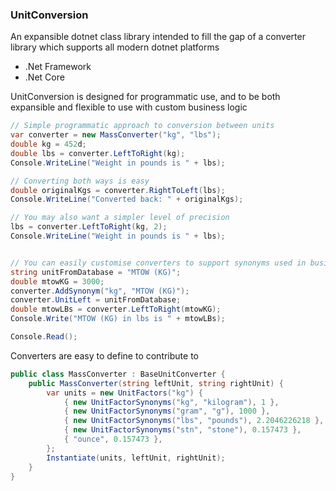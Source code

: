﻿### UnitConversion

An expansible dotnet class library intended to fill the gap of a converter library which supports all modern dotnet platforms
* .Net Framework
* .Net Core

UnitConversion is designed for programmatic use, and to be both expansible and flexible to use with custom business logic

```C#
// Simple programmatic approach to conversion between units
var converter = new MassConverter("kg", "lbs");
double kg = 452d;
double lbs = converter.LeftToRight(kg);
Console.WriteLine("Weight in pounds is " + lbs);

// Converting both ways is easy
double originalKgs = converter.RightToLeft(lbs);
Console.WriteLine("Converted back: " + originalKgs);

// You may also want a simpler level of precision
lbs = converter.LeftToRight(kg, 2);
Console.WriteLine("Weight in pounds is " + lbs);


// You can easily customise converters to support synonyms used in business logic
string unitFromDatabase = "MTOW (KG)";
double mtowKG = 3000;
converter.AddSynonym("kg", "MTOW (KG)");
converter.UnitLeft = unitFromDatabase;
double mtowLBs = converter.LeftToRight(mtowKG);
Console.Write("MTOW (KG) in lbs is " + mtowLBs);

Console.Read();
```

Converters are easy to define to contribute to
```C#
public class MassConverter : BaseUnitConverter {
    public MassConverter(string leftUnit, string rightUnit) {
        var units = new UnitFactors("kg") {
            { new UnitFactorSynonyms("kg", "kilogram"), 1 },
            { new UnitFactorSynonyms("gram", "g"), 1000 },
            { new UnitFactorSynonyms("lbs", "pounds"), 2.2046226218 },
            { new UnitFactorSynonyms("stn", "stone"), 0.157473 },
            { "ounce", 0.157473 },
        };
        Instantiate(units, leftUnit, rightUnit);
    }
}
```